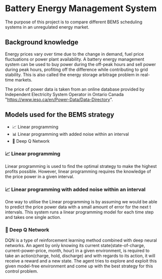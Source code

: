 # Battery Energy Management System 

The purpose of this project is to compare different BEMS scheduling systems in an unregulated energy market. 

## Background knowledge
Energy prices vary over time due to the change in demand, fuel price fluctuations or power plant availability. 
A battery energy management system can be used to buy power during the off-peak hours and sell power during peak hours, profiting off the difference while contributing to grid stability. This is also called the energy storage arbitrage problem in real-time markets. 

The price of power data is taken from an online database provided by Independent Electricity System Operator in Ontario Canada "https://www.ieso.ca/en/Power-Data/Data-Directory". 



## Models used for the BEMS strategy
-   📈  Linear programming
-   📊  Linear programming with added noise within an interval
-   🤖  Deep Q Network


### 📈  Linear programming
Linear programming is used to find the optimal strategy to make the highest profits possible. However, linear programming requires the knowledge of the price power in a given interval. 

### 📈  Linear programming with added noise within an interval
One way to utilise the Linear programming is by assuming we would be able to predict the price power data with a small amount of error for the next t intervals. This system runs a linear programming model for each time step and takes one single action. 

### 🤖  Deep Q Network
DQN is a type of reinforcement learning method combined with deep neural networks. An agent by only knowing its current state(state-of-charge, current-power-price, month, hour) in a given environment, is required to take an action(charge, hold, discharge) and with regards to its action, it will receive a reward and a new state. The agent tries to explore and exploit this given model-free environment and come up with the best strategy for this control problem. 
